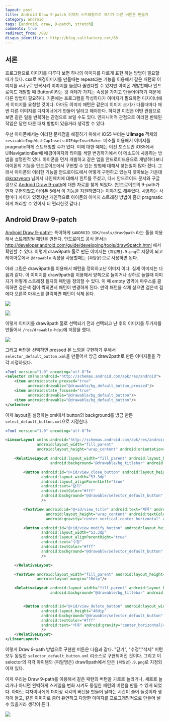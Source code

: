 ```yaml
---
layout: post
title: Android Draw 9-patch 이미지 스트래칭으로 크기가 다른 버튼튼 만들기
category: android
tags: [android, draw, 9-patch, stretch]
comments: true
redirect_from: /88/
disqus_identifier : http://blog.saltfactory.net/88
---
```


## 서론

프로그램으로 이미지를 다루다 보면 하나의 이미지를 다르게 표현 하는 방법이 필요할 때가 있다. css로 배경이미지를 만들때는 repeat라는 기능을 이용해서 같은 패턴의 이미지를 x나 y로 반복시켜 이미지를 늘렸다 줄였다할 수 있지만 아이폰 개발할때나 안드로이드 개발할 때 Button이라는 것 객체가 가지는 속성을 가지고 만들어야하기 때문에 다른 방법이 필요하다. 기존에는 프로그램을 작성하다가 이미지가 필요하면 디자이너에게 이미지를 요청할 것이다. 아마도 이미지 패턴은 같은데 이미지 크기가 다를때마다 매번 다른 이미지를 디자이너에게 만들어 달라고 해야한다. 하지만 이것은 어떤 관점으로 보면 같은 일을 반복하는 관점으로 보일 수도 있다. 엔지니어적 관점으로 이러한 반복된 작업은 당연 다른 대처 방법이 있을거라 생각할 수 있다.  

우선 아이폰에서는 이러한 문제점을 해결하기 위해서 iOS5 부터는 **UIImage** 객체의 `resizableImgeWithCapInsets:UIEdgeInsetMake:` 메소를 이용해서 이미지를 pragmatic하게 스트래칭할 수가 있다. 이에 대한 예제는 이전 포스트인   iOS5에서 UINavigationBar에 배경이미지와 타이틀 색깔 변경하기에서 이 메소드에 사용하는 방법을 설명한적 있다. 아이폰을 먼저 개발하고 같은 앱을 안드로이드용으로 개발하다보니 아이폰의 기능을 안드로이드에서 구현할 수 있는 방법에 대해서 찾는일이 많아 졌다. 그래서 아이폰의 이러한 기능을 안드로이드에서 어떻게 구현하고 있는지 찾아보는 가운데 [@krazyeom](https://twitter.com/karzyeom) 님께서 나인페치에 대해서 힌트를 주셨고, 다시 안드로이드 문서와 구글링으로 [Android Draw 9-path](http://developer.android.com/tools/help/draw9patch.html)에 대한 자료를 찾게 되었다. (안드로이드의 9-path가 먼저 구현되었고 아이폰 5에서 이 기능을 지원하였다는 이야기도 해주었다. 사용하는 사람마다 차이가 있겠지만 개인적으로 아이폰의 이미지 스트래칭 방법이 좀더 pragmatic하게 처리할 수 있어서 더 편리한것 같다.)

<!--more-->

## Android Draw 9-patch

[Android Draw 9-path](http://developer.android.com/tools/help/draw9patch.html)는 특이하게 `$ANDROID_SDK/tools/draw9path` 라는 툴을 이용해서 스트래칭될 패턴을 만든다. 안드로이드 공식 문서는 http://developer.android.com/guide/developing/tools/draw9patch.html 에서 확인할 수 있다. 이렇게 draw9path 툴로 만든 이미지는 `{파일명}.9.png`로 저장이 되고 레이아웃에서 `@drawable` 속성을 사용할때는 `{파일명}`으로 사용하면 된다.

아래 그림은 draw9path를 이용해서 패턴을 정의하고난 이미지 이다. 실제 이미지는 다음과 같다.  이 이미지를  draw9path를 이용해서 양쪽으로 늘이거나 상하로 늘릴때 이미지가 어떻게 스트레칭 될지의 패턴을 정의할 수 있다. 이 때 empty 영역에 마우스를 클릭하면 검은색 점이 찍히면서 패턴이 변경하게 된다. 만약 패턴을 삭제 싶으면 검은색 점에다 오른쪽 마우스를 클릭하면 패턴이 삭제 된다.

![](http://blog.hibrainapps.net/saltfactory/images/3d5eaecc-1167-4cf6-83ea-44f97aba8616)

![](http://blog.hibrainapps.net/saltfactory/images/62cd7fa5-e43a-4820-b5d5-dda0fbc032d4)

이렇게 이미지를 draw9path 툴로 선택되기 전과 선택되고 난 후의 이미지를 두가지를 만들어서 `/res/drawable-hdpi`에 저장을 했다.

![](http://blog.hibrainapps.net/saltfactory/images/981e2641-dc3a-4fcb-8e6d-8af4ea4a1e68)

그리고 버턴을 선택하면 pressed 된 느낌을 구현하기 우해서 `selector_default_button.xml`을 만들어서 방금 draw2path로 만든 이미지들을 각각 지정하였다.

```xml
<?xml version="1.0" encoding="utf-8"?>
<selector xmlns:android="http://schemas.android.com/apk/res/android">
    <item android:state_pressed="true"
          android:drawable="@drawable/bg_default_button_pressed"/>
    <item android:state_focused="true"
          android:drawable="@drawable/bg_default_button"/>
    <item android:drawable="@drawable/bg_default_button"/>
</selector>
```

이제 layout을 설정하는 xml에서 button의 background를 방금 만든 `select_default_button.xml`으로 지정한다.

```xml
<?xml version="1.0" encoding="utf-8"?>

<LinearLayout xmlns:android="http://schemas.android.com/apk/res/android"
              android:layout_width="fill_parent"
              android:layout_height="wrap_content" android:orientation="vertical">

    <RelativeLayout android:layout_width="fill_parent" android:layout_height="wrap_content"
                    android:background="@drawable/bg_titlebar" android:padding="8dp">

        <Button android:id="@+id/view_close_button" android:layout_height="40dp"
                android:layout_width="53.3dp"
                android:layout_alignParentLeft="true"
                android:text="닫기"
                android:textColor="#fff"
                android:background="@drawable/selector_default_button"
                />

        <TextView android:id="@+id/view_title" android:text="제목" android:layout_width="fill_parent"
                  android:layout_height="wrap_content" android:textColor="#fff" android:textSize="18dp"
                  android:gravity="center_vertical|center_horizontal" android:height="40dp"/>

        <Button android:id="@+id/view_modify_button" android:layout_height="40dp"
                android:layout_width="53.3dp"
                android:layout_alignParentRight="true"
                android:text="수정"
                android:textColor="#fff"
                android:background="@drawable/selector_default_button"
                />

    </RelativeLayout>

    <TextView android:layout_width="fill_parent" android:layout_height="wrap_content" android:text="제목"
              android:layout_margin="10dip"/>

    <RelativeLayout android:layout_width="fill_parent" android:layout_height="wrap_content"
                    android:background="@drawable/bg_titlebar" android:padding="8dp">


        <Button android:id="@+id/view_delete_button" android:layout_width="fill_parent"
                android:layout_height="40dip"
                android:background="@drawable/selector_default_button"
                android:textColor="#fff"
                android:text="삭제" android:gravity="center_horizontal|center_vertical"
                />
    </RelativeLayout>
</LinearLayout>
```

이렇게 Draw 9-path 방법으로 구현한 버튼은 다음과  같다. "닫기", "수정","삭제" 버턴 모두 동일한 `selector_default_button.xml` 리소스로 구현되어진 것이다.  그리고 이 selector의 각각 아이템의 {피알명은} draw9path에서 만든 `{파일명}.9.png`로 지정되어져 있다.

이제 우리는 Draw 9-path를 이용해서 같은 패턴의 버턴을 가로로 늘리거나, 세로로 늘리거나 아니면 완벽하게 스케일을 변화 시켜도 동일한 패턴의 버턴을 만들 수 있게 되었다. 아마도 디자이너에게 더이상 각각의 버턴을 만들어 달라는 시간이 줄어 들것이라 생각이 들고, 같은 이미지로 좀더 유연하고 다양한 이미지를 프로그래밍적으로 만들어 낼 수 있을거라 생각이 든다.

![](http://blog.hibrainapps.net/saltfactory/images/e3ccf957-e63f-4b10-9826-778275d79798)

